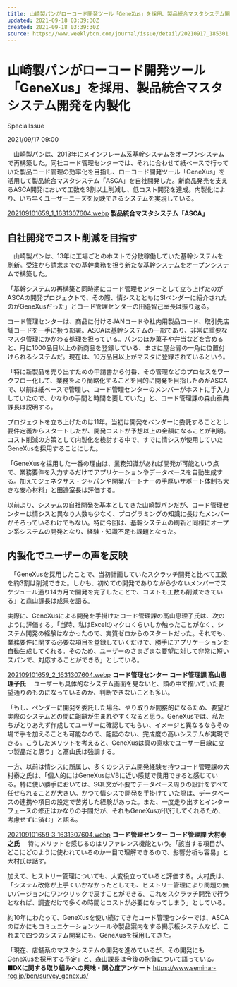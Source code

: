 ```yaml
---
title: 山崎製パンがローコード開発ツール「GeneXus」を採用、製品統合マスタシステム開発を内製化 - 週刊BCN+
updated: 2021-09-18 03:39:30Z
created: 2021-09-18 03:39:30Z
source: https://www.weeklybcn.com/journal/issue/detail/20210917_185301.html
---
```


# 山崎製パンがローコード開発ツール「GeneXus」を採用、製品統合マスタシステム開発を内製化

SpecialIssue

2021/09/17 09:00

　山崎製パンは、2013年にメインフレーム系基幹システムをオープンシステムで再構築した。同社コード管理センターでは、それに合わせて紙ベースで行っていた製品コード管理の効率化を目指し、ローコード開発ツール「GeneXus」を活用して製品統合マスタシステム「ASCA」を自社開発した。新商品発売を支えるASCA開発において工数を3割以上削減し、低コスト開発を達成。内製化により、いち早くユーザーニーズを反映できるシステムを実現している。

[202109101659_1_1631307604.webp](../_resources/202109101659_1_1631307604.webp)
**製品統合マスタシステム「ASCA」**

## 自社開発でコスト削減を目指す

　山崎製パンは、13年に工場ごとのホストで分散稼働していた基幹システムを刷新。受注から請求までの基幹業務を担う新たな基幹システムをオープンシステムで構築した。

「基幹システムの再構築と同時期にコード管理センターとして立ち上げたのがASCAの開発プロジェクトで、その際、情シスとともにSIベンダーに紹介されたのがGeneXusだった」とコード管理センターの田邉智己室長は振り返る。

コード管理センターは、商品に付けるJANコードや社内用製品コード、取引先店舗コードを一手に扱う部署。ASCAは基幹システムの一部であり、非常に重要なマスタ管理にかかわる処理を担っている。パンのほか菓子や弁当などを含めると、月に1000品目以上の新商品を登録している、まさに屋台骨の一角に位置付けられるシステムだ。現在は、10万品目以上がマスタに登録されているという。

「特に新製品を売り出すための申請書から付番、その管理などのプロセスをワークフロー化して、業務をより簡略化することを目的に開発を目指したのがASCAで、以前は紙ベースで管理し、コード管理センターのメンバーがホストに手入力していたので、かなりの手間と時間を要していた」と、コード管理課の森山泰典課長は説明する。

プロジェクトを立ち上げたのは11年。当初は開発をベンダーに委託することとし要件定義からスタートしたが、開発コストが予想以上の金額になることが判明。コスト削減の方策として内製化を検討する中で、すでに情シスが使用していたGeneXusを採用することにした。

「GeneXusを採用した一番の理由は、業務知識があれば開発が可能という点で、業務要件を入力するだけでアプリケーションやデータベースを自動生成する。加えてジェネクサス・ジャパンや開発パートナーの手厚いサポート体制も大きな安心材料」と田邉室長は評価する。

以前より、システムの自社開発を基本としてきた山崎製パンだが、コード管理センターは情シスと異なり人数も少なく、プログラミングの知識に長けたメンバーがそろっているわけでもない。特に今回は、基幹システムの刷新と同様にオープン系システムの開発となり、経験・知識不足も課題となった。

## 内製化でユーザーの声を反映

　「GeneXusを採用したことで、当初計画していたスクラッチ開発と比べて工数を約3割は削減できた。しかも、初めての開発でありながら少ないメンバーでスケジュール通り14カ月で開発を完了したことで、コストも工数も削減できている」と森山課長は成果を語る。

実際に、GeneXusによる開発を手掛けたコード管理課の髙山恵理子氏は、次のように評価する。「当時、私はExcelのマクロくらいしか触ったことがなく、システム開発の経験はなかったので、実質ゼロからのスタートだった。それでも、業務要件に関する必要な項目を登録していくだけで、勝手にアプリケーションを自動生成してくれる。そのため、ユーザーのさまざまな要望に対して非常に短いスパンで、対応することができる」としている。

[202109101659_2_1631307604.webp](../_resources/202109101659_2_1631307604.webp)
**コード管理センター
コード管理課
髙山恵理子氏**
　ユーザーも具体的なシステム画面を見ないと、頭の中で描いていた要望通りのものになっているのか、判断できないことも多い。

「もし、ベンダーに開発を委託した場合、やり取りが間接的になるため、要望と実際のシステムとの間に齟齬が生まれやすくなると思う。GeneXusでは、私たちがとりあえず作成してユーザーに確認してもらい、イメージと異なるならその場で手を加えることも可能なので、齟齬のない、完成度の高いシステムが実現できる。こうしたメリットを考えると、GeneXusは真の意味でユーザー目線に立つ製品だと思う」と髙山氏は強調する。

一方、以前は情シスに所属し、多くのシステム開発経験を持つコード管理課の大村泰之氏は、「個人的にはGeneXusはVBに近い感覚で使用できると感じている。特に使い勝手においては、SQL文が不要でデータベース周りの設計をすべて任せられることが大きい。かつて情シスで開発を手掛けていた際は、データベースの連携や項目の設定で苦労した経験があった。また、一度走り出すとインターフェースの修正はかなりの手間だが、それもGeneXusが代行してくれるため、考慮せずに済む」と語る。

[202109101659_3_1631307604.webp](../_resources/202109101659_3_1631307604.webp)
**コード管理センター
コード管理課
大村泰之氏**
　特にメリットを感じるのはリファレンス機能という。「該当する項目が、どこにどのように使われているのか一目で理解できるので、影響分析も容易」と大村氏は話す。

加えて、ヒストリー管理についても、大変役立っていると評価する。大村氏は、「システム改修が上手くいかなかったとしても、ヒストリー管理により問題の無いバージョンにワンクリックで戻すことができる。これをスクラッチ開発で行うとなれば、調査だけで多くの時間とコストが必要になってしまう」としている。

約10年にわたって、GeneXusを使い続けてきたコード管理センターでは、ASCAのほかにもコミュニケーションツールや製品案内をする掲示板システムなど、これまで四つのシステム開発にも、GeneXusを採用してきた。

「現在、店舗系のマスタシステムの開発を進めているが、その開発にもGeneXusを採用する予定」と、森山課長は今後の抱負について語っている。
**■DXに関する取り組みへの興味・関心度アンケート**
https://www.seminar-reg.jp/bcn/survey_genexus/